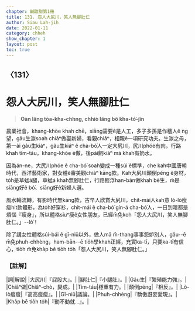 ```yaml
---
chapter: 鹹酸甜第1冊
title: 131. 怨人大尻川，笑人無腳肚仁
author: Siau Lah-jih
date: 2022-01-11
category: chheh
show_chapter: 1
layout: post
toc: true
---
```

  
## 〈131〉
# 怨人大尻川，笑人無腳肚仁
>**Oàn lâng tōa-kha-chhng, chhiò lâng bô kha-tó͘-jîn**

農業社會，khang-khòe khah chē，siāng需要ê是人工，多子多孫是作穡人ê ǹg望，gâu生湠soah chiâⁿ做娶新婦，看親chiâⁿ，相親ê一項研究功夫。生湠之母，第一ài gâu生kiáⁿ，gâu生kiáⁿ ê cha-bó͘人一定大尻川，尻川phóe有肉，行路khah tìm-táu，khang-khòe ē做，後pái飼kiáⁿ mā khah有奶水。

因為án-ne，大尻川phóe ê cha-bó͘ soah變成一種súi ê標準，che kah中國唐朝時代，西洋藝術家，對女體ê審美觀chiâⁿ kāng款。Kah大尻川顛倒péng ê身材，to̍h是草蜢á腿，草蜢á khah無腳肚仁，行路輕浮han-bān做khah bē生，m̄是siāng好ê bó͘、siāng好ê新婦人選。

風水輪流轉，有影時代無kāng款，古早人欣賞大尻川，chit-mái人kah意 lò-lò瘦瘦hit款體形，為to̍h好穿衫，chit-mái ê cha-bó͘ gín-á cha-bó͘人，一日到暗都是煩惱『瘦身』，所以體格siuⁿ瘦ê女性朋友，已經m̄免koh「怨人大尻川，笑人無腳肚仁。」--lò͘！

除了講女性體格súi-bái ê gī-niū以外，做人mā m̄-thang事事怨妒別人，gâu--ē m̄免phuh-chhèng，ham-bān--ē tio̍h學khah正經，充實ka-tī，只要ka-tī有信心，tio̍h m̄免kha̍p bē tio̍h to̍h「怨人大尻川，笑人無腳肚仁。」

### 【註解】

|詞|解說|
|大尻川|『屁股大』。|
|腳肚仁|『小腿肚』。|
|Gâu生|『繁殖能力強』。|
|Chiâⁿ做|Chiâⁿ-chò，變成。|
|Tìm-táu|穩重有力。|
|顛倒péng|『相反』。|
|Lò-lò瘦瘦|『高高瘦瘦』。|
|Gī-niū|議論。|
|Phuh-chhèng|『驕傲誑妄愛現』。|
|Kha̍p bē tio̍h to̍h|『動不動就…』。|
